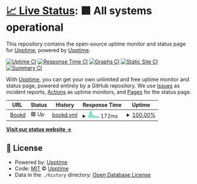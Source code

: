# [📈 Live Status](https://bookd.com): <!--live status--> **🟩 All systems operational**

This repository contains the open-source uptime monitor and status page for [Upptime](https://upptime.js.org), powered by [Upptime](https://github.com/upptime/upptime).

[![Uptime CI](https://github.com/bookdcom/status/workflows/Uptime%20CI/badge.svg)](https://github.com/bookdcom/status/actions?query=workflow%3A%22Uptime+CI%22)
[![Response Time CI](https://github.com/bookdcom/status/workflows/Response%20Time%20CI/badge.svg)](https://github.com/bookdcom/status/actions?query=workflow%3A%22Response+Time+CI%22)
[![Graphs CI](https://github.com/bookdcom/status/workflows/Graphs%20CI/badge.svg)](https://github.com/bookdcom/status/actions?query=workflow%3A%22Graphs+CI%22)
[![Static Site CI](https://github.com/bookdcom/status/workflows/Static%20Site%20CI/badge.svg)](https://github.com/bookdcom/status/actions?query=workflow%3A%22Static+Site+CI%22)
[![Summary CI](https://github.com/bookdcom/status/workflows/Summary%20CI/badge.svg)](https://github.com/bookdcom/status/actions?query=workflow%3A%22Summary+CI%22)

With [Upptime](https://upptime.js.org), you can get your own unlimited and free uptime monitor and status page, powered entirely by a GitHub repository. We use [Issues](https://github.com/upptime/upptime/issues) as incident reports, [Actions](https://github.com/bookdcom/status/actions) as uptime monitors, and [Pages](https://bookd.com) for the status page.

<!--start: status pages-->
<!-- This summary is generated by Upptime (https://github.com/upptime/upptime) -->
<!-- Do not edit this manually, your changes will be overwritten -->
<!-- prettier-ignore -->
| URL | Status | History | Response Time | Uptime |
| --- | ------ | ------- | ------------- | ------ |
| <img alt="" src="https://icons.duckduckgo.com/ip3/www.bookd.com.ico" height="13"> [Bookd](https://www.bookd.com) | 🟩 Up | [bookd.yml](https://github.com/bookdcom/status/commits/HEAD/history/bookd.yml) | <details><summary><img alt="Response time graph" src="./graphs/bookd/response-time-week.png" height="20"> 172ms</summary><br><a href="https://status.bookd.com/history/bookd"><img alt="Response time 172" src="https://img.shields.io/endpoint?url=https%3A%2F%2Fraw.githubusercontent.com%2Fbookdcom%2Fstatus%2FHEAD%2Fapi%2Fbookd%2Fresponse-time.json"></a><br><a href="https://status.bookd.com/history/bookd"><img alt="24-hour response time 172" src="https://img.shields.io/endpoint?url=https%3A%2F%2Fraw.githubusercontent.com%2Fbookdcom%2Fstatus%2FHEAD%2Fapi%2Fbookd%2Fresponse-time-day.json"></a><br><a href="https://status.bookd.com/history/bookd"><img alt="7-day response time 172" src="https://img.shields.io/endpoint?url=https%3A%2F%2Fraw.githubusercontent.com%2Fbookdcom%2Fstatus%2FHEAD%2Fapi%2Fbookd%2Fresponse-time-week.json"></a><br><a href="https://status.bookd.com/history/bookd"><img alt="30-day response time 172" src="https://img.shields.io/endpoint?url=https%3A%2F%2Fraw.githubusercontent.com%2Fbookdcom%2Fstatus%2FHEAD%2Fapi%2Fbookd%2Fresponse-time-month.json"></a><br><a href="https://status.bookd.com/history/bookd"><img alt="1-year response time 172" src="https://img.shields.io/endpoint?url=https%3A%2F%2Fraw.githubusercontent.com%2Fbookdcom%2Fstatus%2FHEAD%2Fapi%2Fbookd%2Fresponse-time-year.json"></a></details> | <details><summary><a href="https://status.bookd.com/history/bookd">100.00%</a></summary><a href="https://status.bookd.com/history/bookd"><img alt="All-time uptime 100.00%" src="https://img.shields.io/endpoint?url=https%3A%2F%2Fraw.githubusercontent.com%2Fbookdcom%2Fstatus%2FHEAD%2Fapi%2Fbookd%2Fuptime.json"></a><br><a href="https://status.bookd.com/history/bookd"><img alt="24-hour uptime 100.00%" src="https://img.shields.io/endpoint?url=https%3A%2F%2Fraw.githubusercontent.com%2Fbookdcom%2Fstatus%2FHEAD%2Fapi%2Fbookd%2Fuptime-day.json"></a><br><a href="https://status.bookd.com/history/bookd"><img alt="7-day uptime 100.00%" src="https://img.shields.io/endpoint?url=https%3A%2F%2Fraw.githubusercontent.com%2Fbookdcom%2Fstatus%2FHEAD%2Fapi%2Fbookd%2Fuptime-week.json"></a><br><a href="https://status.bookd.com/history/bookd"><img alt="30-day uptime 100.00%" src="https://img.shields.io/endpoint?url=https%3A%2F%2Fraw.githubusercontent.com%2Fbookdcom%2Fstatus%2FHEAD%2Fapi%2Fbookd%2Fuptime-month.json"></a><br><a href="https://status.bookd.com/history/bookd"><img alt="1-year uptime 100.00%" src="https://img.shields.io/endpoint?url=https%3A%2F%2Fraw.githubusercontent.com%2Fbookdcom%2Fstatus%2FHEAD%2Fapi%2Fbookd%2Fuptime-year.json"></a></details>

<!--end: status pages-->

[**Visit our status website →**](https://bookd.com)

## 📄 License

- Powered by: [Upptime](https://github.com/upptime/upptime)
- Code: [MIT](./LICENSE) © [Upptime](https://upptime.js.org)
- Data in the `./history` directory: [Open Database License](https://opendatacommons.org/licenses/odbl/1-0/)
